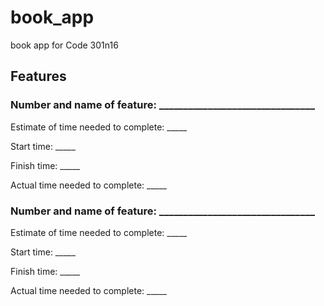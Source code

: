 # book_app
book app for Code 301n16

## Features

### Number and name of feature: ________________________________

Estimate of time needed to complete: _____

Start time: _____

Finish time: _____

Actual time needed to complete: _____

### Number and name of feature: ________________________________

Estimate of time needed to complete: _____

Start time: _____

Finish time: _____

Actual time needed to complete: _____